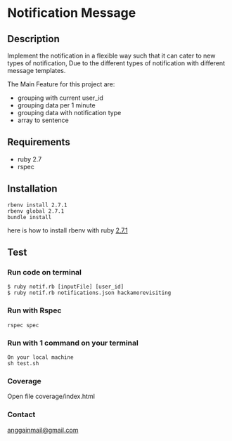 # Notification Message 
## Description 
 Implement the notification in a flexible way such that it can cater to new types of notification, Due to the different types of notification with different message templates.

The Main Feature for this project are:
- grouping with current user_id
- grouping data per 1 minute
- grouping data with notification type
- array to sentence

## Requirements
- ruby 2.7
- rspec

## Installation
```
rbenv install 2.7.1
rbenv global 2.7.1
bundle install
```
here is how to install rbenv with ruby [2.7.1](https://www.techiediaries.com/install-ruby-2-7-rails-6-ubuntu-20-04/)


## Test

### Run code on terminal
```
$ ruby notif.rb [inputFile] [user_id]
$ ruby notif.rb notifications.json hackamorevisiting
```

### Run with Rspec

```
rspec spec
```
### Run with 1 command on your terminal 
```
On your local machine
sh test.sh
```

### Coverage
Open file coverage/index.html

### Contact

anggainmail@gmail.com

